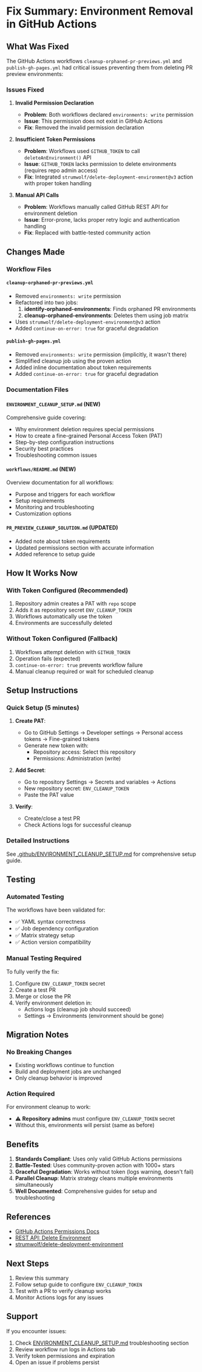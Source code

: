 # Fix Summary: Environment Removal in GitHub Actions

## What Was Fixed

The GitHub Actions workflows `cleanup-orphaned-pr-previews.yml` and `publish-gh-pages.yml` had critical issues preventing them from deleting PR preview environments:

### Issues Fixed

1. **Invalid Permission Declaration**
   - **Problem**: Both workflows declared `environments: write` permission
   - **Issue**: This permission does not exist in GitHub Actions
   - **Fix**: Removed the invalid permission declaration

2. **Insufficient Token Permissions**
   - **Problem**: Workflows used `GITHUB_TOKEN` to call `deleteAnEnvironment()` API
   - **Issue**: `GITHUB_TOKEN` lacks permission to delete environments (requires repo admin access)
   - **Fix**: Integrated `strumwolf/delete-deployment-environment@v3` action with proper token handling

3. **Manual API Calls**
   - **Problem**: Workflows manually called GitHub REST API for environment deletion
   - **Issue**: Error-prone, lacks proper retry logic and authentication handling
   - **Fix**: Replaced with battle-tested community action

## Changes Made

### Workflow Files

#### `cleanup-orphaned-pr-previews.yml`
- Removed `environments: write` permission
- Refactored into two jobs:
  1. **identify-orphaned-environments**: Finds orphaned PR environments
  2. **cleanup-orphaned-environments**: Deletes them using job matrix
- Uses `strumwolf/delete-deployment-environment@v3` action
- Added `continue-on-error: true` for graceful degradation

#### `publish-gh-pages.yml`
- Removed `environments: write` permission (implicitly, it wasn't there)
- Simplified cleanup job using the proven action
- Added inline documentation about token requirements
- Added `continue-on-error: true` for graceful degradation

### Documentation Files

#### `ENVIRONMENT_CLEANUP_SETUP.md` (NEW)
Comprehensive guide covering:
- Why environment deletion requires special permissions
- How to create a fine-grained Personal Access Token (PAT)
- Step-by-step configuration instructions
- Security best practices
- Troubleshooting common issues

#### `workflows/README.md` (NEW)
Overview documentation for all workflows:
- Purpose and triggers for each workflow
- Setup requirements
- Monitoring and troubleshooting
- Customization options

#### `PR_PREVIEW_CLEANUP_SOLUTION.md` (UPDATED)
- Added note about token requirements
- Updated permissions section with accurate information
- Added reference to setup guide

## How It Works Now

### With Token Configured (Recommended)

1. Repository admin creates a PAT with `repo` scope
2. Adds it as repository secret `ENV_CLEANUP_TOKEN`
3. Workflows automatically use the token
4. Environments are successfully deleted

### Without Token Configured (Fallback)

1. Workflows attempt deletion with `GITHUB_TOKEN`
2. Operation fails (expected)
3. `continue-on-error: true` prevents workflow failure
4. Manual cleanup required or wait for scheduled cleanup

## Setup Instructions

### Quick Setup (5 minutes)

1. **Create PAT**:
   - Go to GitHub Settings → Developer settings → Personal access tokens → Fine-grained tokens
   - Generate new token with:
     - Repository access: Select this repository
     - Permissions: Administration (write)

2. **Add Secret**:
   - Go to repository Settings → Secrets and variables → Actions
   - New repository secret: `ENV_CLEANUP_TOKEN`
   - Paste the PAT value

3. **Verify**:
   - Create/close a test PR
   - Check Actions logs for successful cleanup

### Detailed Instructions

See [.github/ENVIRONMENT_CLEANUP_SETUP.md](./ENVIRONMENT_CLEANUP_SETUP.md) for comprehensive setup guide.

## Testing

### Automated Testing
The workflows have been validated for:
- ✅ YAML syntax correctness
- ✅ Job dependency configuration
- ✅ Matrix strategy setup
- ✅ Action version compatibility

### Manual Testing Required
To fully verify the fix:
1. Configure `ENV_CLEANUP_TOKEN` secret
2. Create a test PR
3. Merge or close the PR
4. Verify environment deletion in:
   - Actions logs (cleanup job should succeed)
   - Settings → Environments (environment should be gone)

## Migration Notes

### No Breaking Changes
- Existing workflows continue to function
- Build and deployment jobs are unchanged
- Only cleanup behavior is improved

### Action Required
For environment cleanup to work:
- ⚠️ **Repository admins** must configure `ENV_CLEANUP_TOKEN` secret
- Without this, environments will persist (same as before)

## Benefits

1. **Standards Compliant**: Uses only valid GitHub Actions permissions
2. **Battle-Tested**: Uses community-proven action with 1000+ stars
3. **Graceful Degradation**: Works without token (logs warning, doesn't fail)
4. **Parallel Cleanup**: Matrix strategy cleans multiple environments simultaneously
5. **Well Documented**: Comprehensive guides for setup and troubleshooting

## References

- [GitHub Actions Permissions Docs](https://docs.github.com/en/actions/security-guides/automatic-token-authentication#permissions-for-the-github_token)
- [REST API: Delete Environment](https://docs.github.com/en/rest/deployments/environments#delete-an-environment)
- [strumwolf/delete-deployment-environment](https://github.com/strumwolf/delete-deployment-environment)

## Next Steps

1. Review this summary
2. Follow setup guide to configure `ENV_CLEANUP_TOKEN`
3. Test with a PR to verify cleanup works
4. Monitor Actions logs for any issues

## Support

If you encounter issues:
1. Check [ENVIRONMENT_CLEANUP_SETUP.md](./ENVIRONMENT_CLEANUP_SETUP.md) troubleshooting section
2. Review workflow run logs in Actions tab
3. Verify token permissions and expiration
4. Open an issue if problems persist

